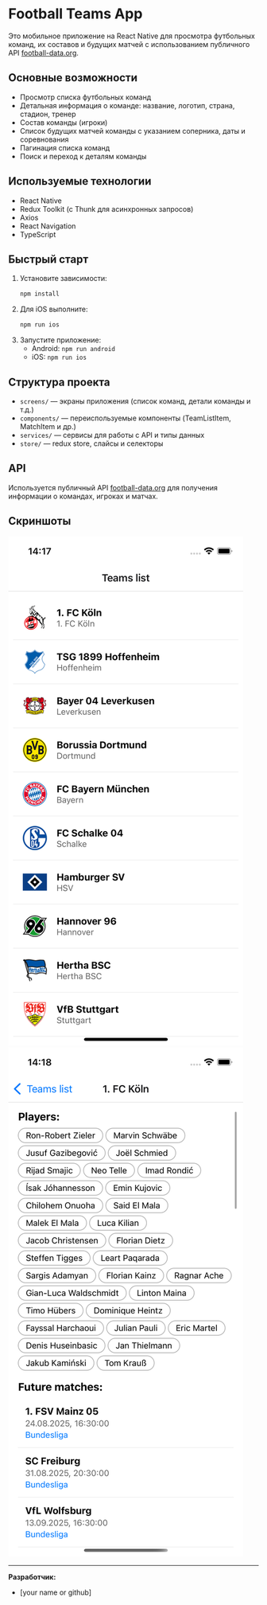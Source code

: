 # Football Teams App

Это мобильное приложение на React Native для просмотра футбольных команд, их составов и будущих матчей с использованием публичного API [football-data.org](https://www.football-data.org/documentation/quickstart).

## Основные возможности

- Просмотр списка футбольных команд
- Детальная информация о команде: название, логотип, страна, стадион, тренер
- Состав команды (игроки)
- Список будущих матчей команды с указанием соперника, даты и соревнования
- Пагинация списка команд
- Поиск и переход к деталям команды

## Используемые технологии

- React Native
- Redux Toolkit (с Thunk для асинхронных запросов)
- Axios
- React Navigation
- TypeScript

## Быстрый старт

1. Установите зависимости:
   ```bash
   npm install
   ```
2. Для iOS выполните:
   ```bash
   npm run ios
   ```
3. Запустите приложение:
   - Android: `npm run android`
   - iOS: `npm run ios`

## Структура проекта

- `screens/` — экраны приложения (список команд, детали команды и т.д.)
- `components/` — переиспользуемые компоненты (TeamListItem, MatchItem и др.)
- `services/` — сервисы для работы с API и типы данных
- `store/` — redux store, слайсы и селекторы

## API
Используется публичный API [football-data.org](https://www.football-data.org/documentation/quickstart) для получения информации о командах, игроках и матчах.

## Скриншоты

![Скриншот 1](./assets/1.png)
![Скриншот 2](./assets/2.png)

---

**Разработчик:**
- [your name or github]

